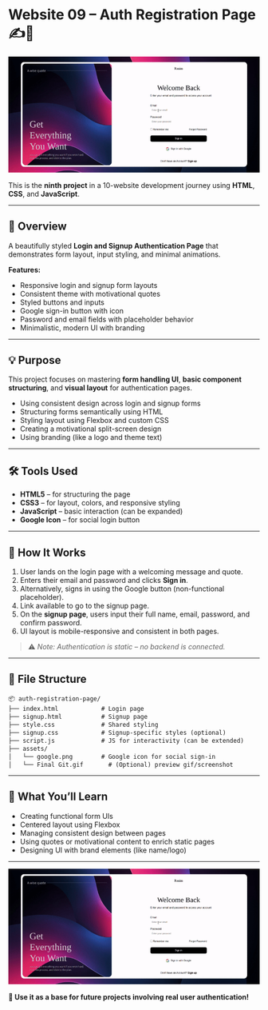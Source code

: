 # Website 09 – Auth Registration Page ✍️🔐

![Auth Page Screenshot](./assets/Final%20Gif.gif)

This is the **ninth project** in a 10-website development journey using **HTML**, **CSS**, and **JavaScript**.

---

## 📌 Overview

A beautifully styled **Login and Signup Authentication Page** that demonstrates form layout, input styling, and minimal animations.

**Features:**
- Responsive login and signup form layouts
- Consistent theme with motivational quotes
- Styled buttons and inputs
- Google sign-in button with icon
- Password and email fields with placeholder behavior
- Minimalistic, modern UI with branding

---

## 💡 Purpose

This project focuses on mastering **form handling UI**, **basic component structuring**, and **visual layout** for authentication pages.

- Using consistent design across login and signup forms
- Structuring forms semantically using HTML
- Styling layout using Flexbox and custom CSS
- Creating a motivational split-screen design
- Using branding (like a logo and theme text)

---

## 🛠 Tools Used

- **HTML5** – for structuring the page  
- **CSS3** – for layout, colors, and responsive styling  
- **JavaScript** – basic interaction (can be expanded)  
- **Google Icon** – for social login button

---

## 🚀 How It Works

1. User lands on the login page with a welcoming message and quote.
2. Enters their email and password and clicks **Sign in**.
3. Alternatively, signs in using the Google button (non-functional placeholder).
4. Link available to go to the signup page.
5. On the **signup page**, users input their full name, email, password, and confirm password.
6. UI layout is mobile-responsive and consistent in both pages.

> ⚠️ *Note: Authentication is static – no backend is connected.*

---

## 📁 File Structure

```
📦 auth-registration-page/
├── index.html            # Login page
├── signup.html           # Signup page
├── style.css             # Shared styling
├── signup.css            # Signup-specific styles (optional)
├── script.js             # JS for interactivity (can be extended)
├── assets/
│   └── google.png        # Google icon for social sign-in
│   └── Final Git.gif       # (Optional) preview gif/screenshot
```

---

## 🧠 What You’ll Learn

- Creating functional form UIs
- Centered layout using Flexbox
- Managing consistent design between pages
- Using quotes or motivational content to enrich static pages
- Designing UI with brand elements (like name/logo)

---

![Auth Form Preview](./assets/Final%20Gif.gif)

**🔐 Use it as a base for future projects involving real user authentication!**
